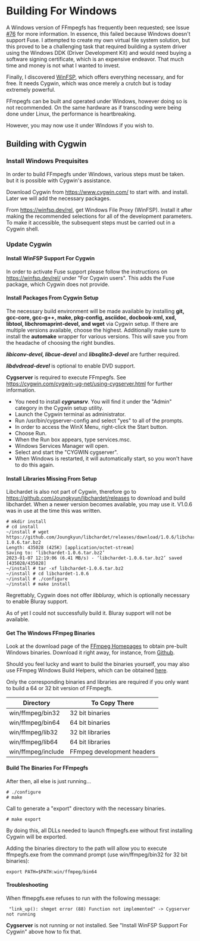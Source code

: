 Building For Windows
====================

A Windows version of FFmpegfs has frequently been requested; see Issue [#76](https://github.com/nschlia/ffmpegfs/issues/76) for more information. In essence, this failed because Windows doesn't support Fuse. I attempted to create my own virtual file system solution, but this proved to be a challenging task that required building a system driver using the Windows DDK (Driver Development Kit) and would need buying  a software signing certificate, which is an expensive endeavor. That much time and money is not what I wanted to invest. 

Finally, I discovered [WinFSP](https://winfsp.dev/), which offers everything necessary, and for free. It needs Cygwin, which was once merely a crutch but is today extremely powerful. 

FFmpegfs can be built and operated under Windows, however doing so is not recommended. On the same hardware as if transcoding were being done under Linux, the performance is heartbreaking.

However, you may now use it under Windows if you wish to. 

## Building with Cygwin

### Install Windows Prequisites

In order to build FFmpegfs under Windows, various steps must be taken. but it is possible with Cygwin's assistance. 

Download Cygwin from https://www.cygwin.com/ to start with. and install. Later we will add the necessary packages. 

From https://winfsp.dev/rel, get Windows File Proxy (WinFSP). Install it after making the recommended selections for all of the development parameters. To make it accessible, the subsequent steps must be carried out in a Cygwin shell. 

### Update Cygwin

#### Install WinFSP Support For Cygwin

In order to activate Fuse support please follow the instructions  on https://winfsp.dev/rel/ under "For Cygwin users". This adds the Fuse package, which Cygwin does not provide.

#### Install Packages From Cygwin Setup

The necessary build environment will be made available by installing **git, gcc-core, gcc-g++, make, pkg-config, asciidoc, docbook-xml, xxd, libtool, libchromaprint-devel, and wget** via Cygwin setup. If there are multiple versions available, choose the highest. Additionally make sure to install the **automake** wrapper for various versions. This will save you from the headache of choosing the right bundles. 

***libiconv-devel, libcue-devel*** and ***libsqlite3-devel*** are further required.

***libdvdread-devel*** is optional to enable DVD support.

**Cygserver** is required to execute FFmpegfs. See https://cygwin.com/cygwin-ug-net/using-cygserver.html for further information.

* You need to install ***cygrunsrv***. You will find it under the "Admin" category in the Cygwin setup utility.
* Launch the Cygwin terminal as administrator.
* Run /usr/bin/cygserver-config and select "yes" to all of the prompts.
* In order to access the WinX Menu, right-click the Start button.
* Choose Run.
* When the Run box appears, type services.msc.
* Windows Services Manager will open.
* Select and start the "CYGWIN cygserver".
* When Windows is restarted, it will automatically start, so you won't have to do this again.

#### Install Libraries Missing From Setup

Libchardet is also not part of Cygwin, therefore go to https://github.com/Joungkyun/libchardet/releases to download and build libchardet. When a newer version becomes available, you may use it. V1.0.6 was in use at the time this was written. 

```
# mkdir install
# cd install
~/install # wget https://github.com/Joungkyun/libchardet/releases/download/1.0.6/libchardet-1.0.6.tar.bz2
Length: 435028 (425K) [application/octet-stream]
Saving to: ‘libchardet-1.0.6.tar.bz2’
2023-01-07 12:19:06 (6.41 MB/s) - ‘libchardet-1.0.6.tar.bz2’ saved [435028/435028]
~/install # tar -xf libchardet-1.0.6.tar.bz2
~/install # cd libchardet-1.0.6
~/install # ./configure
~/install # make install
```

Regrettably, Cygwin does not offer *libbluray*, which is optionally necessary to enable Bluray support.

As of yet I could not successfully build it. Bluray support will not be available.

#### Get The Windows FFmpeg Binaries

Look at the download page of the [FFmpeg Homepages](https://ffmpeg.org/download.html#build-windows) to obtain pre-built Windows binaries. Download it right away, for instance, from [Github](https://github.com/BtbN/FFmpeg-Builds/releases/download/latest/ffmpeg-master-latest-win64-gpl-shared.zip).

Should you feel lucky and want to build the binaries yourself, you may also use FFmpeg Windows Build Helpers, which can be obtained [here](https://github.com/rdp/ffmpeg-windows-build-helpers).

Only the corresponding binaries and libraries are required if you only want to build a 64 or 32 bit version of FFmpegfs. 

| Directory          | To Copy There              |
| ------------------ | -------------------------- |
| win/ffmpeg/bin32   | 32 bit binaries            |
| win/ffmpeg/bin64   | 64 bit binaries            |
| win/ffmpeg/lib32   | 32 bit libraries           |
| win/ffmpeg/lib64   | 64 bit libraries           |
| win/ffmpeg/include | FFmpeg development headers |

#### Build The Binaries For FFmpegfs

After then, all else is just running... 

```
# ./configure
# make
```

Call to generate a "export" directory with the necessary binaries.

```
# make export
```

By doing this, all DLLs needed to launch ffmpegfs.exe without first installing Cygwin will be exported.

Adding the binaries directory to the path will allow you to execute ffmpegfs.exe from the command prompt (use win/ffmpeg/bin32 for 32 bit binaries):

```
export PATH=$PATH:win/ffmpeg/bin64
```

#### Troubleshooting

When ffmepgfs.exe refuses to run with the following message:

```
 "link_up(): shmget error (88) Function not implemented" -> Cygserver not running
```

**Cygserver** is not running or not installed. See "Install WinFSP Support For Cygwin" above how to fix that.

